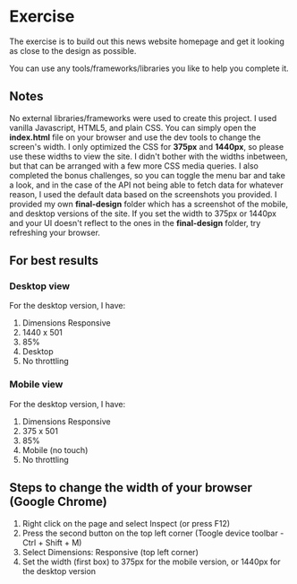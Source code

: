 # Exercise

The exercise is to build out this news website homepage and get it looking as close to the design as possible.

You can use any tools/frameworks/libraries you like to help you complete it.

## Notes

No external libraries/frameworks were used to create this project. I used vanilla Javascript, HTML5, and plain CSS. You can simply open the **index.html** file on your browser and use the dev tools to change the screen's width. I only optimized the CSS for **375px** and **1440px**, so please use these widths to view the site. I didn't bother with the widths inbetween, but that can be arranged with a few more CSS media queries. I also completed the bonus challenges, so you can toggle the menu bar and take a look, and in the case of the API not being able to fetch data for whatever reason, I used the default data based on the screenshots you provided. I provided my own **final-design** folder which has a screenshot of the mobile, and desktop versions of the site. If you set the width to 375px or 1440px and your UI doesn't reflect to the ones in the **final-design** folder, try refreshing your browser.

## For best results

### Desktop view

For the desktop version, I have:

1. Dimensions Responsive
2. 1440 x 501
3. 85%
4. Desktop
5. No throttling

### Mobile view

For the desktop version, I have:

1. Dimensions Responsive
2. 375 x 501
3. 85%
4. Mobile (no touch)
5. No throttling

## Steps to change the width of your browser (Google Chrome)

1. Right click on the page and select Inspect (or press F12)
2. Press the second button on the top left corner (Toogle device toolbar - Ctrl + Shift + M)
3. Select Dimensions: Responsive (top left corner)
4. Set the width (first box) to 375px for the mobile version, or 1440px for the desktop version
